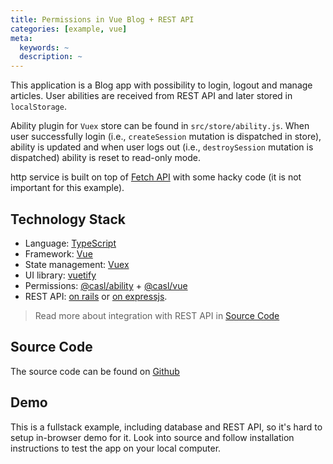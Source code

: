 ```yaml
---
title: Permissions in Vue Blog + REST API
categories: [example, vue]
meta:
  keywords: ~
  description: ~
---
```


This application is a Blog app with possibility to login, logout and manage articles. User abilities are received from REST API and later stored in `localStorage`.

Ability plugin for `Vuex` store can be found in `src/store/ability.js`. When user successfully login (i.e., `createSession` mutation is dispatched in store), ability is updated and when user logs out (i.e., `destroySession` mutation is dispatched) ability is reset to read-only mode.

http service is built on top of [Fetch API](https://developer.mozilla.org/en-US/docs/Web/API/Fetch_API) with some hacky code (it is not important for this example).

## Technology Stack

* Language: [TypeScript]
* Framework: [Vue]
* State management: [Vuex]
* UI library: [vuetify]
* Permissions: [@casl/ability] + [@casl/vue]
* REST API: [on rails](https://github.com/stalniy/rails-cancan-api-example) or [on expressjs](https://github.com/stalniy/casl-express-example/tree/vue-api).

> Read more about integration with REST API in [Source Code](#source-code)

## Source Code

The source code can be found on [Github](https://github.com/stalniy/casl-vue-api-example)

## Demo

This is a fullstack example, including database and REST API, so it's hard to setup in-browser demo for it. Look into source and follow installation instructions to test the app on your local computer.

[Vue]: https://vuejs.org/
[Vuex]: https://vuex.vuejs.org/
[vuetify]: https://vuetifyjs.com/en/
[TypeScript]: https://www.typescriptlang.org/
[@casl/ability]: ../../guide/intro
[@casl/vue]: ../../package/casl-vue
